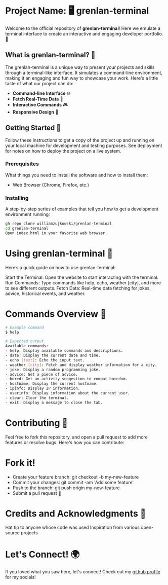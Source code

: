 # Project Name: 🖥️ grenlan-terminal

Welcome to the official repository of **grenlan-terminal**! Here we emulate a terminal interface to create an interactive and engaging developer portfolio. 🚀


## What is grenlan-terminal? 🤔

The grenlan-terminal is a unique way to present your projects and skills through a terminal-like interface. It simulates a command-line environment, making it an engaging and fun way to showcase your work. Here's a little taste of what our project can do:

- **Command-line Interface** 🌐
- **Fetch Real-Time Data** 📡
- **Interactive Commands** 🎮
- **Responsive Design** 📱

## Getting Started 🏁

Follow these instructions to get a copy of the project up and running on your local machine for development and testing purposes. See deployment for notes on how to deploy the project on a live system.

### Prerequisites

What things you need to install the software and how to install them:

- Web Browser (Chrome, Firefox, etc.)

### Installing

A step-by-step series of examples that tell you how to get a development environment running:

```bash
gh repo clone williamzujkowski/grenlan-terminal
cd grenlan-terminal
Open index.html in your favorite web browser.
```
# Using grenlan-terminal 🎈
Here’s a quick guide on how to use grenlan-terminal:

Start the Terminal: Open the website to start interacting with the terminal.
Run Commands: Type commands like help, echo, weather [city], and more to see different outputs.
Fetch Data: Real-time data fetching for jokes, advice, historical events, and weather.
# Commands Overview 📝

```bash
# Example command
$ help

# Expected output
Available commands:
- help: Display available commands and descriptions.
- date: Display the current date and time.
- echo [text]: Echo the input text.
- weather [city]: Fetch and display weather information for a city.
- joke: Display a random programming joke.
- advice: Get a piece of advice.
- bored: Get an activity suggestion to combat boredom.
- hostname: Display the current hostname.
- ipinfo: Display IP information.
- userinfo: Display information about the current user.
- clear: Clear the terminal.
- exit: Display a message to close the tab.
```

# Contributing 🤝
Feel free to fork this repository, and open a pull request to add more features or resolve bugs. Here's how you can contribute:

# Fork it!
- Create your feature branch: git checkout -b my-new-feature
- Commit your changes: git commit -am 'Add some feature'
- Push to the branch: git push origin my-new-feature
- Submit a pull request 🎉

# Credits and Acknowledgments 🙏
Hat tip to anyone whose code was used
Inspiration from various open-source projects

# Let's Connect! 🌍
If you loved what you saw here, let's connect! Check out my [github profile](https://github.com/williamzujkowski) for my socials!

 